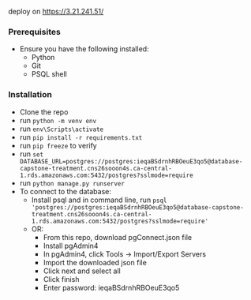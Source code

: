 deploy on
https://3.21.241.51/

### Prerequisites ###
- Ensure you have the following installed:
  - Python
  - Git
  - PSQL shell

### Installation ###
- Clone the repo
- run `python -m venv env`
- run `env\Scripts\activate`
- run `pip install -r requirements.txt`
- run `pip freeze` to verify
- run `set DATABASE_URL=postgres://postgres:ieqaBSdrnhRBOeuE3qo5@database-capstone-treatment.cns26sooon4s.ca-central-1.rds.amazonaws.com:5432/postgres?sslmode=require`
- run `python manage.py runserver`
- To connect to the database:
  - Install psql and in command line, run `psql 'postgres://postgres:ieqaBSdrnhRBOeuE3qo5@database-capstone-treatment.cns26sooon4s.ca-central-1.rds.amazonaws.com:5432/postgres?sslmode=require'`
  - OR:
    - From this repo, download pgConnect.json file
    - Install pgAdmin4
    - In pgAdmin4, click Tools -> Import/Export Servers
    - Import the downloaded json file
    - Click next and select all
    - Click finish
    - Enter password: ieqaBSdrnhRBOeuE3qo5
